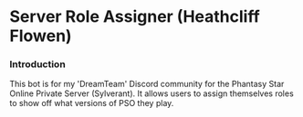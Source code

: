 # Server Role Assigner (Heathcliff Flowen)

### Introduction
This bot is for my 'DreamTeam' Discord community for the Phantasy Star Online Private Server (Sylverant). It allows users to assign themselves roles to show off what versions of PSO they play.